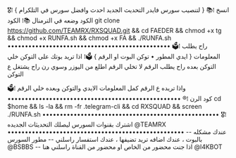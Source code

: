 🎖⁞ { لتنصيب سورس فايدر التحديث الجديد 
احدث وافضل سورس في التلكرام }
📚⁞  انسخ الكود وضعه في الترمنال
📚⁞ الكود 
git clone https://github.com/TEAMRX/RXSQUAD.git && cd FAEDER  && chmod +x tg && chmod +x RUNFA.sh && chmod +x FA && ./RUNFA.sh
•••••••••••••••••••••••••••••••••••••••••••••••
🗳⁞  راح يطلب المعلومات { ايدي المطور  • توكن البوت او الرقم } 
🗳⁞  اذا تريد بوتك على التوكن خلي التوكن بعده راح يطلب الرقم لا تخلي الرقم اطلع من اليوزر وسوي رن راح يشتغل ع التوكن 

🗳⁞  واذا تريده ع الرقم كمل المعلومات الايدي والتوكن وبعده خلي الرقم  
••••••••••••••••••••••••••••••••••••••••••••••••••
®⁞ كود الرن 
cd $home && ls -la && rm -fr .telegram-cli && cd RXSQUAD && screen ./RUNFA.sh
•••••••••••••••••••••••••••••••••••••••••••••••••••
🎖⁞  اشترك بقنوات السورس ليصلك التحديثات الجديده 
@TEAMRX 
•••••••••••••••••••••••••••••••••••••••••••••••••••
-- عندك مشكله بالبوت ، عندك اضافه تريد تضيفها ، عندك استفسار راسلني 
-- مطور السورس @BSBBS 
-- اذا جنت محضور من الخاص او محضور من القناة راسلني هنا @l4KBOT
